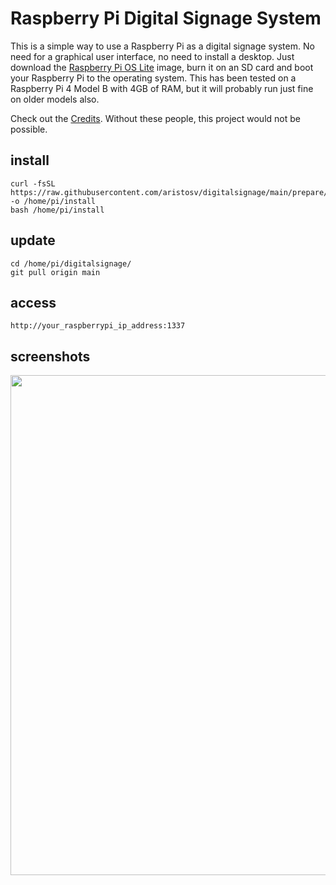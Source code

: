 # Raspberry Pi Digital Signage System

This is a simple way to use a Raspberry Pi as a digital signage system. No need for a graphical user interface, no need to install a desktop. Just download the [Raspberry Pi OS Lite](https://www.raspberrypi.com/software/operating-systems/) image, burn it on an SD card and boot your Raspberry Pi to the operating system. This has been tested on a Raspberry Pi 4 Model B with 4GB of RAM, but it will probably run just fine on older models also.

Check out the [Credits](https://github.com/aristosv/digitalsignage/blob/main/CREDITS.md). Without these people, this project would not be possible.

## install
```
curl -fsSL https://raw.githubusercontent.com/aristosv/digitalsignage/main/prepare/install -o /home/pi/install
bash /home/pi/install
```

## update
```
cd /home/pi/digitalsignage/
git pull origin main
```

## access
```
http://your_raspberrypi_ip_address:1337
```

## screenshots
<p align="center">
  <img width="533" height="800" src="https://raw.githubusercontent.com/aristosv/digitalsignage/main/media/interface/mobile.png">
</p>
